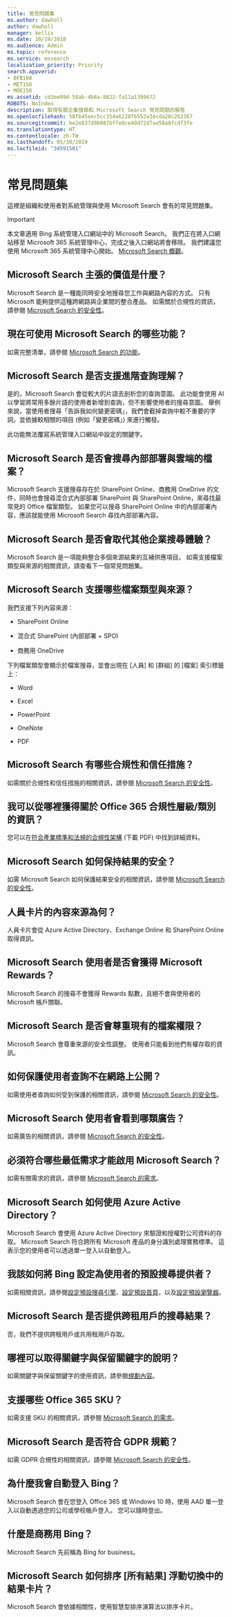 ```yaml
---
title: 常見問題集
ms.author: dawholl
author: dawholl
manager: kellis
ms.date: 10/19/2018
ms.audience: Admin
ms.topic: reference
ms.service: mssearch
localization_priority: Priority
search.appverid:
- BFB160
- MET150
- MOE150
ms.assetid: cd3ee09d-58ab-4b8a-8822-fa11a1399672
ROBOTS: NoIndex
description: 取得有關企業搜尋和 Microsoft Search 常見問題的解答
ms.openlocfilehash: 58fb45eec5cc354a6228fb552a3dcda28c2b2367
ms.sourcegitcommit: be2e837d9b087bffe6ce40d72d7ae58a8fcdf3fe
ms.translationtype: HT
ms.contentlocale: zh-TW
ms.lasthandoff: 05/30/2019
ms.locfileid: "34591501"
---
```

# <a name="faqs"></a>常見問題集

這裡是組織和使用者對系統管理與使用 Microsoft Search 會有的常見問題集。

> [!IMPORTANT]
> 本文章適用 Bing 系統管理入口網站中的 Microsoft Search。 我們正在將入口網站移至 Microsoft 365 系統管理中心，完成之後入口網站將會移除。 我們建議您使用 Microsoft 365 系統管理中心開始。 [Microsoft Search 概觀](overview-microsoft-search.md)。
  
## <a name="whats-the-value-proposition-for-microsoft-search"></a>Microsoft Search 主張的價值是什麼？

Microsoft Search 是一種能同時安全地搜尋您工作與網路內容的方式。 只有 Microsoft 能夠提供這種跨網路與企業間的整合產品。 如需關於合規性的資訊，請參閱 [Microsoft Search 的安全性](security.md)。
  
## <a name="what-microsoft-search-features-are-available-now"></a>現在可使用 Microsoft Search 的哪些功能？

如需完整清單，請參閱 [Microsoft Search 的功能](features.md)。
  
## <a name="does-microsoft-search-support-advanced-query-understanding"></a>Microsoft Search 是否支援進階查詢理解？

是的，Microsoft Search 會從較大的片語去剖析您的查詢意圖。 此功能會使用 AI 以學習將常用多餘片語的使用者新增到查詢，但不影響使用者的搜尋意圖。 舉例來說，當使用者搜尋「告訴我如何變更密碼」，我們會截掉查詢中較不重要的字詞，並依據較相關的項目 (例如「變更密碼」) 來進行觸發。
  
此功能無法覆寫系統管理入口網站中設定的關鍵字。
  
## <a name="does-microsoft-search-search-for-files-on-premises-as-well-as-the-cloud"></a>Microsoft Search 是否會搜尋內部部署與雲端的檔案？

Microsoft Search 支援搜尋存在於 SharePoint Online、商務用 OneDrive 的文件，同時也會搜尋混合式內部部署 SharePoint 與 SharePoint Online，來尋找最常見的 Office 檔案類型。 如果您可以搜尋 SharePoint Online 中的內部部署內容，應該就能使用 Microsoft Search 尋找內部部署內容。 
  
## <a name="does-microsoft-search-replace-other-enterprise-search-experiences"></a>Microsoft Search 是否會取代其他企業搜尋體驗？

Microsoft Search 是一項能夠整合多個來源結果的互補供應項目。 如需支援檔案類型與來源的相關資訊，請查看下一個常見問題集。
  
## <a name="what-file-types-and-sources-does-microsoft-search-support"></a>Microsoft Search 支援哪些檔案類型與來源？

我們支援下列內容來源：
  
- SharePoint Online
    
- 混合式 SharePoint (內部部署 + SPO)
    
- 商務用 OneDrive
    
下列檔案類型會顯示於檔案搜尋，並會出現在 [人員] 和 [群組] 的 [檔案] 索引標籤上：
  
- Word
    
- Excel
    
- PowerPoint
    
- OneNote
    
- PDF
    
## <a name="what-compliance-and-trust-measures-are-in-place-for-microsoft-search"></a>Microsoft Search 有哪些合規性和信任措施？

如需關於合規性和信任措施的相關資訊，請參閱 [Microsoft Search 的安全性](security.md)。
  
## <a name="where-can-i-get-info-about-office-365-compliance-tierscategories"></a>我可以從哪裡獲得關於 Office 365 合規性層級/類別的資訊？

您可以在[符合產業標準和法規的合規性架構](https://download.microsoft.com/download/B/2/7/B27B3EF3-8849-4C18-8BA4-5AD755728620/Compliance%20Framework_customer%20guidance.pdf) (下載 PDF) 中找到詳細資料。 
  
## <a name="how-does-microsoft-search-keep-results-secure"></a>Microsoft Search 如何保持結果的安全？

如需 Microsoft Search 如何保護結果安全的相關資訊，請參閱 [Microsoft Search 的安全性](security.md)。
  
## <a name="what-are-the-content-sources-for-the-people-card"></a>人員卡片的內容來源為何？

人員卡片會從 Azure Active Directory、Exchange Online 和 SharePoint Online 取得資訊。
  
## <a name="do-microsoft-search-users-earn-microsoft-rewards"></a>Microsoft Search 使用者是否會獲得 Microsoft Rewards？

Microsoft Search 的搜尋不會獲得 Rewards 點數，且絕不會與使用者的 Microsoft 帳戶關聯。
  
## <a name="does-microsoft-search-respect-existing-file-permissions"></a>Microsoft Search 是否會尊重現有的檔案權限？

Microsoft Search 會尊重來源的安全性調整。 使用者只能看到他們有權存取的資訊。
  
## <a name="how-are-user-queries-protected-from-sharing-on-the-web"></a>如何保護使用者查詢不在網路上公開？

如需使用者查詢如何受到保護的相關資訊，請參閱 [Microsoft Search 的安全性](security.md)。
  
## <a name="what-types-of-advertising-do-microsoft-search-users-see"></a>Microsoft Search 使用者會看到哪類廣告？

如需廣告的相關資訊，請參閱 [Microsoft Search 的安全性](security.md)。
  
## <a name="what-are-the-minimum-requirements-to-enable-microsoft-search"></a>必須符合哪些最低需求才能啟用 Microsoft Search？

如需有關需求的資訊，請參閱 [Microsoft Search 的需求](requirements.md)。
  
## <a name="how-does-microsoft-search-use-azure-active-directory"></a>Microsoft Search 如何使用 Azure Active Directory？

Microsoft Search 會使用 Azure Active Directory 來驗證和授權對公司資料的存取。 Microsoft Search 符合跨所有 Microsoft 產品的身分識別處理實務標準。 這表示您的使用者可以透過單一登入以自動登入。 
  
## <a name="how-do-i-set-bing-as-the-default-search-provider-for-my-users"></a>我該如何將 Bing 設定為使用者的預設搜尋提供者？

如需相關資訊，請參閱[設定預設搜尋引擎](set-default-search-engine.md)、[設定預設首頁](set-default-homepage.md)，以及[設定預設瀏覽器](set-default-browser.md)。
  
## <a name="does-microsoft-search-provide-search-results-across-tenants"></a>Microsoft Search 是否提供跨租用戶的搜尋結果？

否，我們不提供跨租用戶或共用租用戶存取。 
  
## <a name="where-can-i-get-help-with-keywords-and-reserved-keywords"></a>哪裡可以取得關鍵字與保留關鍵字的說明？

如需關鍵字與保留關鍵字的使用資訊，請參閱[規劃內容](plan-your-content.md)。
  
## <a name="which-office-365-skus-are-supported"></a>支援哪些 Office 365 SKU？

如需支援 SKU 的相關資訊，請參閱 [Microsoft Search 的需求](requirements.md)。
  
## <a name="is-microsoft-search-gdpr-compliant"></a>Microsoft Search 是否符合 GDPR 規範？

如需 GDPR 合規性的相關資訊，請參閱 [Microsoft Search 的安全性](security.md)。
  
## <a name="why-am-i-signed-into-bing-automatically"></a>為什麼我會自動登入 Bing？

Microsoft Search 會在您登入 Office 365 或 Windows 10 時，使用 AAD 單一登入以自動透過您的公司或學校帳戶登入。 您可以隨時登出。
  
## <a name="what-is-bing-for-business"></a>什麼是商務用 Bing？

Microsoft Search 先前稱為 Bing for business。
  
## <a name="how-does-microsoft-search-order-result-cards-in-the-all-results-carousel"></a>Microsoft Search 如何排序 [所有結果] 浮動切換中的結果卡片？

Microsoft Search 會依據相關性，使用智慧型排序演算法以排序卡片。

  

